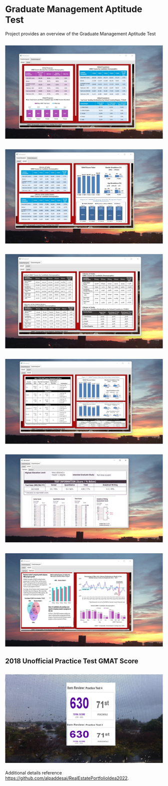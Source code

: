 # Graduate Management Aptitude Test

Project provides an overview of the Graduate Management Aptitude Test

## ![image](GMATImage1.jpg)

## ![image](GMATImage2.jpg)

## ![image](GMATImage3.jpg)

## ![image](GMATImage4.jpg)

## ![image](GMATImage5.jpg)

## ![image](GMATImage6.jpg)

## 2018 Unofficial Practice Test GMAT Score
## ![image](GMATImage7.jpg)

Additional details reference  https://github.com/alpaddesai/RealEstatePortfolioIdea2022.
